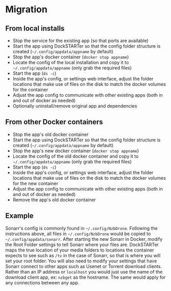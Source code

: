 # Migration

## From local installs

- Stop the service for the existing app (so that ports are available)
- Start the app using DockSTARTer so that the config folder structure is created (`~/.config/appdata/appname` by default)
- Stop the app's docker container (`docker stop appname`)
- Locate the config of the local installation and copy it to `~/.config/appdata/appname` (only grab the required files)
- Start the app (`ds -c`)
- Inside the app's config, or settings web interface, adjust the folder locations that make use of files on the disk to match the docker volumes for the container
- Adjust the app config to communicate with other existing apps (both in and out of docker as needed)
- Optionally uninstall/remove original app and dependencies

## From other Docker containers

- Stop the app's old docker container
- Start the app using DockSTARTer so that the config folder structure is created (`~/.config/appdata/appname` by default)
- Stop the app's new docker container (`docker stop appname`)
- Locate the config of the old docker container and copy it to `~/.config/appdata/appname` (only grab the required files)
- Start the app (`ds -c`)
- Inside the app's config, or settings web interface, adjust the folder locations that make use of files on the disk to match the docker volumes for the new container
- Adjust the app config to communicate with other existing apps (both in and out of docker as needed)
- Remove the app's old docker container

## Example

Sonarr's config is commonly found in `~/.config/NzbDrone`. Following the instructions above, all files in `~/.config/NzbDrone` would be copied to `~/.config/appdata/sonarr`. After starting the new Sonarr in Docker, modify the Root Folder settings to tell Sonarr where your files are. DockSTARTer maps the true location of your media folders to locations the container expects to see such as `/tv` in the case of Sonarr, so that is where you will set your root folder. You will also need to modify your settings that have Sonarr connect to other apps such as Usenet or Torrent download clients. Rather than an IP address or `localhost` you would just use the name of the download client app, ex: `nzbget` as the hostname. The same would apply for any connections between any app.
